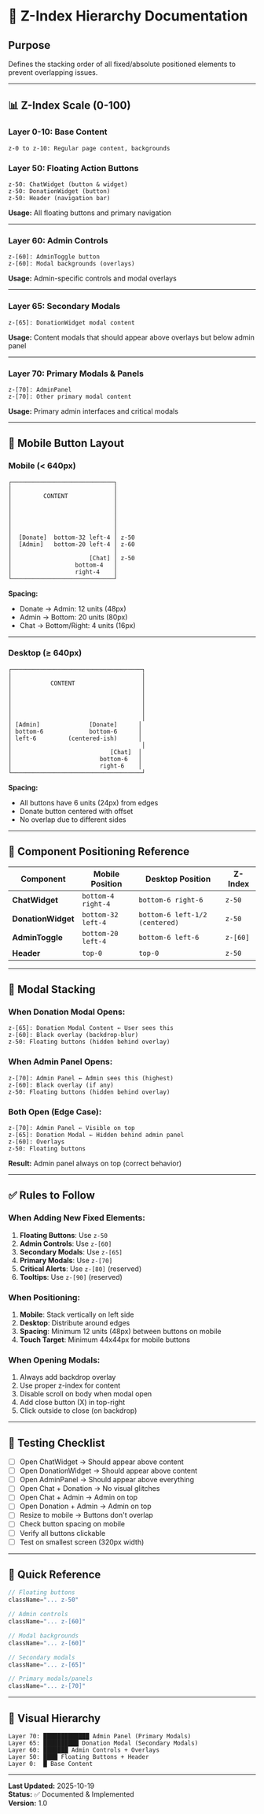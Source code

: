 # 🎨 Z-Index Hierarchy Documentation

## Purpose
Defines the stacking order of all fixed/absolute positioned elements to prevent overlapping issues.

---

## 📊 Z-Index Scale (0-100)

### **Layer 0-10: Base Content**
```
z-0 to z-10: Regular page content, backgrounds
```

### **Layer 50: Floating Action Buttons**
```
z-50: ChatWidget (button & widget)
z-50: DonationWidget (button)
z-50: Header (navigation bar)
```

**Usage:** All floating buttons and primary navigation

---

### **Layer 60: Admin Controls**
```
z-[60]: AdminToggle button
z-[60]: Modal backgrounds (overlays)
```

**Usage:** Admin-specific controls and modal overlays

---

### **Layer 65: Secondary Modals**
```
z-[65]: DonationWidget modal content
```

**Usage:** Content modals that should appear above overlays but below admin panel

---

### **Layer 70: Primary Modals & Panels**
```
z-[70]: AdminPanel
z-[70]: Other primary modal content
```

**Usage:** Primary admin interfaces and critical modals

---

## 📱 Mobile Button Layout

### **Mobile (< 640px)**
```
┌─────────────────────────────┐
│                             │
│         CONTENT             │
│                             │
│                             │
│                             │
│                             │
│                             │
│  [Donate]  bottom-32 left-4 │ z-50
│  [Admin]   bottom-20 left-4 │ z-60
│                             │
│                      [Chat] │ z-50
│                  bottom-4   │
│                  right-4    │
└─────────────────────────────┘
```

**Spacing:**
- Donate → Admin: 12 units (48px)
- Admin → Bottom: 20 units (80px)
- Chat → Bottom/Right: 4 units (16px)

---

### **Desktop (≥ 640px)**
```
┌─────────────────────────────────────┐
│                                     │
│           CONTENT                   │
│                                     │
│                                     │
│                                     │
│                                     │
│                                     │
│ [Admin]              [Donate]      │
│ bottom-6             bottom-6      │
│ left-6         (centered-ish)      │
│                                     │
│                            [Chat]  │
│                         bottom-6   │
│                         right-6    │
└─────────────────────────────────────┘
```

**Spacing:**
- All buttons have 6 units (24px) from edges
- Donate button centered with offset
- No overlap due to different sides

---

## 🎯 Component Positioning Reference

| Component | Mobile Position | Desktop Position | Z-Index |
|-----------|----------------|------------------|---------|
| **ChatWidget** | `bottom-4 right-4` | `bottom-6 right-6` | `z-50` |
| **DonationWidget** | `bottom-32 left-4` | `bottom-6 left-1/2 (centered)` | `z-50` |
| **AdminToggle** | `bottom-20 left-4` | `bottom-6 left-6` | `z-[60]` |
| **Header** | `top-0` | `top-0` | `z-50` |

---

## 🔧 Modal Stacking

### **When Donation Modal Opens:**
```
z-[65]: Donation Modal Content ← User sees this
z-[60]: Black overlay (backdrop-blur)
z-50: Floating buttons (hidden behind overlay)
```

### **When Admin Panel Opens:**
```
z-[70]: Admin Panel ← Admin sees this (highest)
z-[60]: Black overlay (if any)
z-50: Floating buttons (hidden behind overlay)
```

### **Both Open (Edge Case):**
```
z-[70]: Admin Panel ← Visible on top
z-[65]: Donation Modal ← Hidden behind admin panel
z-[60]: Overlays
z-50: Floating buttons
```

**Result:** Admin panel always on top (correct behavior)

---

## ✅ Rules to Follow

### **When Adding New Fixed Elements:**

1. **Floating Buttons**: Use `z-50`
2. **Admin Controls**: Use `z-[60]`
3. **Secondary Modals**: Use `z-[65]`
4. **Primary Modals**: Use `z-[70]`
5. **Critical Alerts**: Use `z-[80]` (reserved)
6. **Tooltips**: Use `z-[90]` (reserved)

### **When Positioning:**

1. **Mobile**: Stack vertically on left side
2. **Desktop**: Distribute around edges
3. **Spacing**: Minimum 12 units (48px) between buttons on mobile
4. **Touch Target**: Minimum 44x44px for mobile buttons

### **When Opening Modals:**

1. Always add backdrop overlay
2. Use proper z-index for content
3. Disable scroll on body when modal open
4. Add close button (X) in top-right
5. Click outside to close (on backdrop)

---

## 🧪 Testing Checklist

- [ ] Open ChatWidget → Should appear above content
- [ ] Open DonationWidget → Should appear above content
- [ ] Open AdminPanel → Should appear above everything
- [ ] Open Chat + Donation → No visual glitches
- [ ] Open Chat + Admin → Admin on top
- [ ] Open Donation + Admin → Admin on top
- [ ] Resize to mobile → Buttons don't overlap
- [ ] Check button spacing on mobile
- [ ] Verify all buttons clickable
- [ ] Test on smallest screen (320px width)

---

## 📝 Quick Reference

```typescript
// Floating buttons
className="... z-50"

// Admin controls
className="... z-[60]"

// Modal backgrounds
className="... z-[60]"

// Secondary modals
className="... z-[65]"

// Primary modals/panels
className="... z-[70]"
```

---

## 🎨 Visual Hierarchy

```
Layer 70: █████████████ Admin Panel (Primary Modals)
Layer 65: ██████████ Donation Modal (Secondary Modals)
Layer 60: ███████ Admin Controls + Overlays
Layer 50: ████ Floating Buttons + Header
Layer 0:  █ Base Content
```

---

**Last Updated:** 2025-10-19  
**Status:** ✅ Documented & Implemented  
**Version:** 1.0  

